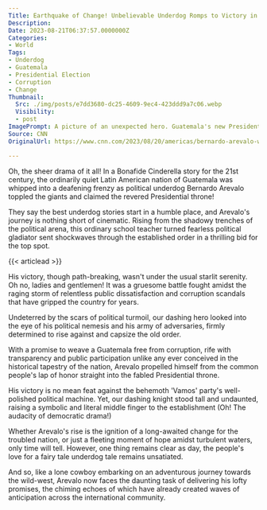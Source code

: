```yaml
---
Title: Earthquake of Change! Unbelievable Underdog Romps to Victory in Guatemalan Presidential Showdown!
Description: 
Date: 2023-08-21T06:37:57.0000000Z
Categories:
- World
Tags:
- Underdog
- Guatemala
- Presidential Election
- Corruption
- Change
Thumbnail:
  Src: ./img/posts/e7dd3680-dc25-4609-9ec4-423ddd9a7c06.webp
  Visibility:
  - post
ImagePrompt: A picture of an unexpected hero. Guatemala's new President, Bernardo Arevalo, standing tall and confident against a backdrop of excited supporters. The hope and anticipation palpable in the air.
Source: CNN
OriginalUrl: https://www.cnn.com/2023/08/20/americas/bernardo-arevalo-wins-guatemala-presidential-election-intl/index.html

---
```

Oh, the sheer drama of it all! In a Bonafide Cinderella story for the 21st century, the ordinarily quiet Latin American nation of Guatemala was whipped into a deafening frenzy as political underdog Bernardo Arevalo toppled the giants and claimed the revered Presidential throne!

They say the best underdog stories start in a humble place, and Arevalo's journey is nothing short of cinematic. Rising from the shadowy trenches of the political arena, this ordinary school teacher turned fearless political gladiator sent shockwaves through the established order in a thrilling bid for the top spot.

{{< articlead >}}

His victory, though path-breaking, wasn't under the usual starlit serenity. Oh no, ladies and gentlemen! It was a gruesome battle fought amidst the raging storm of relentless public dissatisfaction and corruption scandals that have gripped the country for years.

Undeterred by the scars of political turmoil, our dashing hero looked into the eye of his political nemesis and his army of adversaries, firmly determined to rise against and capsize the old order.

With a promise to weave a Guatemala free from corruption, rife with transparency and public participation unlike any ever conceived in the historical tapestry of the nation, Arevalo propelled himself from the common people's lap of honor straight into the fabled Presidential throne.

His victory is no mean feat against the behemoth 'Vamos' party's well-polished political machine. Yet, our dashing knight stood tall and undaunted, raising a symbolic and literal middle finger to the establishment (Oh! The audacity of democratic drama!)

Whether Arevalo's rise is the ignition of a long-awaited change for the troubled nation, or just a fleeting moment of hope amidst turbulent waters, only time will tell. However, one thing remains clear as day, the people's love for a fairy tale underdog tale remains unsatiated.

And so, like a lone cowboy embarking on an adventurous journey towards the wild-west, Arevalo now faces the daunting task of delivering his lofty promises, the chiming echoes of which have already created waves of anticipation across the international community.